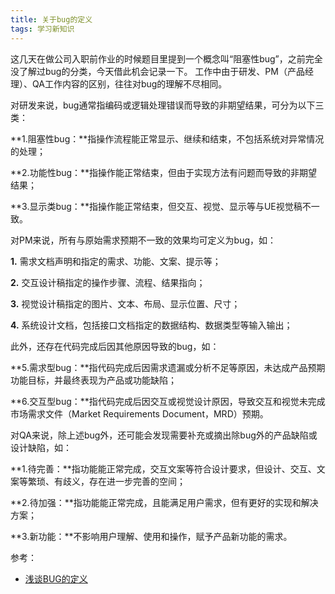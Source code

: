 ```yaml
---
title: 关于bug的定义
tags: 学习新知识
---
```


这几天在做公司入职前作业的时候题目里提到一个概念叫“阻塞性bug”，之前完全没了解过bug的分类，今天借此机会记录一下。
工作中由于研发、PM（产品经理）、QA工作内容的区别，往往对bug的理解不尽相同。

对研发来说，bug通常指编码或逻辑处理错误而导致的非期望结果，可分为以下三类：

**1.阻塞性bug：**指操作流程能正常显示、继续和结束，不包括系统对异常情况的处理；

**2.功能性bug：**指操作能正常结束，但由于实现方法有问题而导致的非期望结果；

**3.显示类bug：**指操作能正常结束，但交互、视觉、显示等与UE视觉稿不一致。

对PM来说，所有与原始需求预期不一致的效果均可定义为bug，如：

**1.** 需求文档声明和指定的需求、功能、文案、提示等；

**2.** 交互设计稿指定的操作步骤、流程、结果指向；

**3.** 视觉设计稿指定的图片、文本、布局、显示位置、尺寸；

**4.** 系统设计文档，包括接口文档指定的数据结构、数据类型等输入输出；

此外，还存在代码完成后因其他原因导致的bug，如：

**5.需求型bug：**指代码完成后因需求遗漏或分析不足等原因，未达成产品预期功能目标，并最终表现为产品或功能缺陷；

**6.交互型bug：**指代码完成后因交互或视觉设计原因，导致交互和视觉未完成市场需求文件（Market Requirements Document，MRD）预期。

对QA来说，除上述bug外，还可能会发现需要补充或摘出除bug外的产品缺陷或设计缺陷，如：

**1.待完善：**指功能能正常完成，交互文案等符合设计要求，但设计、交互、文案等繁琐、有歧义，存在进一步完善的空间；

**2.待加强：**指功能能正常完成，且能满足用户需求，但有更好的实现和解决方案；

**3.新功能：**不影响用户理解、使用和操作，赋予产品新功能的需求。


参考：
- [浅谈BUG的定义](https://zhuanlan.zhihu.com/p/93356009 )
